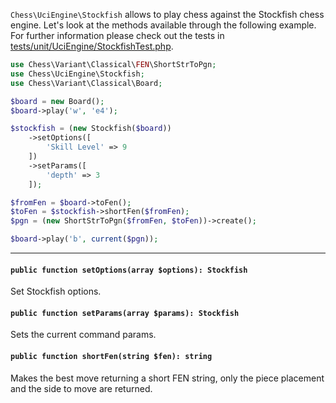 `Chess\UciEngine\Stockfish` allows to play chess against the Stockfish chess engine. Let's look at the methods available through the following example. For further information please check out the tests in [tests/unit/UciEngine/StockfishTest.php](https://github.com/chesslablab/php-chess/blob/master/tests/unit/UciEngine/StockfishTest.php).

```php
use Chess\Variant\Classical\FEN\ShortStrToPgn;
use Chess\UciEngine\Stockfish;
use Chess\Variant\Classical\Board;

$board = new Board();
$board->play('w', 'e4');

$stockfish = (new Stockfish($board))
    ->setOptions([
        'Skill Level' => 9
    ])
    ->setParams([
        'depth' => 3
    ]);

$fromFen = $board->toFen();
$toFen = $stockfish->shortFen($fromFen);
$pgn = (new ShortStrToPgn($fromFen, $toFen))->create();

$board->play('b', current($pgn));
```

---

#### `public function setOptions(array $options): Stockfish`

Set Stockfish options.

#### `public function setParams(array $params): Stockfish`

Sets the current command params.

#### `public function shortFen(string $fen): string`

Makes the best move returning a short FEN string, only the piece placement and the side to move are returned.
